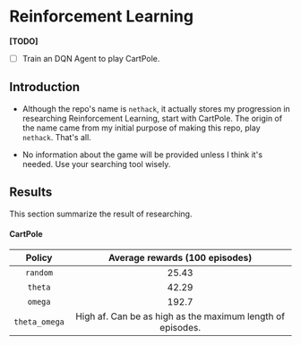 # Reinforcement Learning 

**\[TODO\]**
- [ ] Train an DQN Agent to play CartPole.

## Introduction
- Although the repo's name is `nethack`, it actually stores my progression in researching Reinforcement Learning, start with CartPole. The origin of the name came from my initial purpose of making this repo, play `nethack`. That's all.

- No information about the game will be provided unless I think it's needed. Use your searching tool wisely.

## Results
This section summarize the result of researching.

#### CartPole
| Policy | Average rewards (100 episodes) | 
|:----------:|:-------------:|
| `random` | 25.43 |
| `theta` | 42.29 |
| `omega` | 192.7 |
| `theta_omega` | High af. Can be as high as the maximum length of episodes. |

